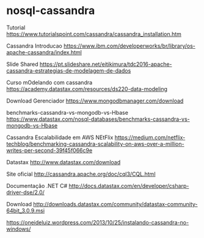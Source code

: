 # nosql-cassandra

Tutorial
https://www.tutorialspoint.com/cassandra/cassandra_installation.htm

Cassandra Introducao
https://www.ibm.com/developerworks/br/library/os-apache-cassandra/index.html

Slide Shared
https://pt.slideshare.net/eitikimura/tdc2016-apache-cassandra-estrategias-de-modelagem-de-dados

Curso mOdelando com cassandra
https://academy.datastax.com/resources/ds220-data-modeling

Download Gerenciador
https://www.mongodbmanager.com/download

benchmarks-cassandra-vs-mongodb-vs-Hbase
https://www.datastax.com/nosql-databases/benchmarks-cassandra-vs-mongodb-vs-Hbase

Cassandra Escalabilidade em AWS NEtFlix
https://medium.com/netflix-techblog/benchmarking-cassandra-scalability-on-aws-over-a-million-writes-per-second-39f45f066c9e

Datastax
http://www.datastax.com/download

Site oficial
http://cassandra.apache.org/doc/cql3/CQL.html

Documentação .NET C#
http://docs.datastax.com/en/developer/csharp-driver-dse/2.0/

Download 
http://downloads.datastax.com/community/datastax-community-64bit_3.0.9.msi

https://oneideluiz.wordpress.com/2013/10/25/instalando-cassandra-no-windows/



